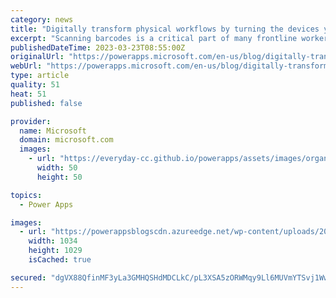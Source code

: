 ```yaml
---
category: news
title: "Digitally transform physical workflows by turning the devices you already have into cost-efficient scanning tools"
excerpt: "Scanning barcodes is a critical part of many frontline worker workflows – whether you are managing shelves in a retail store, inventorying goods in a warehouse, managing assets on the factory floor, or accessing records in a hospital. We are excited to share the immediate general availability (GA) of"
publishedDateTime: 2023-03-23T08:55:00Z
originalUrl: "https://powerapps.microsoft.com/en-us/blog/digitally-transform-physical-workflows-by-turning-the-devices-you-already-have-into-cost-efficient-scanning-tools/"
webUrl: "https://powerapps.microsoft.com/en-us/blog/digitally-transform-physical-workflows-by-turning-the-devices-you-already-have-into-cost-efficient-scanning-tools/"
type: article
quality: 51
heat: 51
published: false

provider:
  name: Microsoft
  domain: microsoft.com
  images:
    - url: "https://everyday-cc.github.io/powerapps/assets/images/organizations/microsoft.com-50x50.jpg"
      width: 50
      height: 50

topics:
  - Power Apps

images:
  - url: "https://powerappsblogscdn.azureedge.net/wp-content/uploads/2023/03/barcode-two-screens.png"
    width: 1034
    height: 1029
    isCached: true

secured: "dgVX88QfinMF3yLa3GMHQSHdMDCLkC/pL3XSA5zORWMqy9Ll6MUVmYTSvj1WwhUTNw3iu0+YbqQz7yRhWkQxNWCGnLwJjNrx36tmK+MPH6wyvJhOYlFLNc4jsu6WqnSEizvL7vfL8IBlpiaeiDIjPqEJeMep+ctW/4Uio/Wf/y/JnhZmVcsTLnUNdbVK42RVYiBlLbSoH2tp0fS58CJ6P+2UROP9tqtL+X5bWetirG/2g1/L3CWgw3+hZoFR+ikjMIGes10vykznw9BaATSqp8VYHXMtd4wFgOMYYh4Q8rHDv8gc9NY4ODpJsI2QpwCo/2rflprUzsGhOEa09CoD8lNtbV/yuTr/XP+Nl43jqOo=;XsxlQj4kAYSMPqbWKWpMGw=="
---
```


